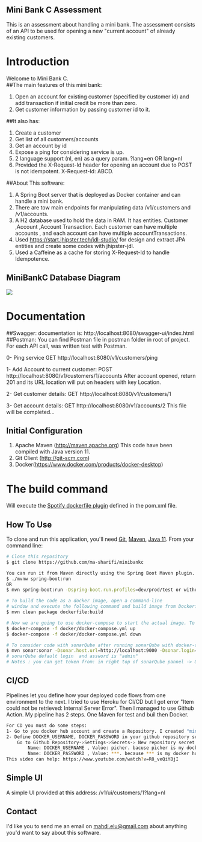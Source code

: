 ## Mini Bank C Assessment
This is an assessment about handling a mini bank.
The assessment consists of an API to be used for opening a new "current account" of already existing customers.

# Introduction
Welcome to Mini Bank C.  
##The main features of this mini bank:
1. Open an account for existing customer (specified by customer id) and add transaction if initial credit be more than zero.
2. Get customer information by passing customer id to it.

##It also has:
1. Create a customer
2. Get list of all customers/accounts
3. Get an account by id
4. Expose a ping for considering service is up.
5. 2 language support (nl, en) as a query param. ?lang=en OR lang=nl
6. Provided the X-Request-Id header for opening an account due to POST is not idempotent. X-Request-Id: ABCD. 
  

##About This software:
1.  A Spring Boot server that is deployed as Docker container and can handle a mini bank.
2.  There are tow main endpoints for manipulating data /v1/customers and /v1/accounts.
3.  A H2 database used to hold the data in RAM. It has entities. Customer ,Account ,Account Transaction. 
    Each customer can have multiple accounts , and each account can have multiple accountTransactions.
4.  Used https://start.jhipster.tech/jdl-studio/ for design and extract JPA entities and create some codes with jhipster-jdl.
5.  Used a Caffeine as a cache for storing X-Request-Id to handle Idempotence.
## MiniBankC Database Diagram
![](https://s22.picofile.com/file/8449605868/db_diagram.jpg "")

# Documentation
##Swagger: 
    documentation is: http://localhost:8080/swagger-ui/index.html
##Postman: 
    You can find Postman file in postman folder in root of project.
    For each API call, was written test with Postman.

0- Ping service
GET http://localhost:8080/v1/customers/ping

1- Add Account to current customer:
POST http://localhost:8080/v1/customers/1/accounts
After account opened, return 201 and its URL location will put on headers with key Location.

2- Get customer details:
GET http://localhost:8080/v1/customers/1

3- Get account details:
GET http://localhost:8080/v1/accounts/2
This file will be completed...

## Initial Configuration
1.	Apache Maven (http://maven.apache.org)  This code have been compiled with Java version 11.
2.	Git Client (http://git-scm.com)
3.  Docker(https://www.docker.com/products/docker-desktop)

# The build command
Will execute the [Spotify dockerfile plugin](https://github.com/spotify/dockerfile-maven) defined in the pom.xml file.  

## How To Use
To clone and run this application, you'll need [Git](https://git-scm.com), [Maven](https://maven.apache.org/), [Java 11](https://www.oracle.com/technetwork/java/javase/downloads/jdk11-downloads-5066655.html). From your command line:

```bash
# Clone this repository
$ git clone https://github.com/ma-sharifi/minibankc

You can run it from Maven directly using the Spring Boot Maven plugin.
$ ./mvnw spring-boot:run
OR
$ mvn spring-boot:run -Dspring-boot.run.profiles=dev/prod/test or without profile, it will use with default

# To build the code as a docker image, open a command-line 
# window and execute the following command and build image from Dockerfile:
$ mvn clean package dockerfile:build

# Now we are going to use docker-compose to start the actual image. To start the docker image, run your Docker locally adn stay in the directory containing src and run the following command: 
$ docker-compose -f docker/docker-compose.yml up
$ docker-compose -f docker/docker-compose.yml down

# To consider code with sonarQube after running sonarQube with docker-compose, run the following command:
$ mvn sonar:sonar -Dsonar.host.url=http://localhost:9000 -Dsonar.login=8fab5c5ec0a5c69a96695722824deb9d2d41c786
# sonarQube default login  and assword is "admin" 
# Notes : you can get token from: in right top of sonarQube pannel -> User(Administrator) > My Account > Security > Generate Tokens
```
## CI/CD
Pipelines let you define how your deployed code flows from one environment to the next.
I tried to use Heroku for CI/CD but I got error "Item could not be retrieved: Internal Server Error".
Then I managed to use Github Action. My pipeline has 2 steps. One Maven for test and buil then Docker.
```bash
For CD you must do some steps:
1- Go to you docker hub account and create a Repository. I created "minibankc" repository in my docker hub for this project.
2- Define DOCKER_USERNAME, DOCKER_PASSWORD in your github repository secrets.
    Go to Github Repository->Settings->Secrets-> New repository secret:
        Name: DOCKER_USERNAME , Value: picher. bacuse picher is my docker hub account.
        Name: DOCKER_PASSWORD , Value: ***. because *** is my docker hub password.
This video can help: https://www.youtube.com/watch?v=R8_veQiYBjI
```
## Simple UI
A simple UI provided at this address: /v1/ui/customers/1?lang=nl
## Contact
I'd like you to send me an email on <mahdi.elu@gmail.com> about anything you'd want to say about this software.


